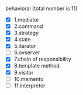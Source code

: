 behavioral (total number is 11)
- [x] 1.mediator
- [x] 2.command
- [x] 3.strategy
- [x] 4.state
- [x] 5.iterator
- [ ] 6.ovserver
- [x] 7.chain of responsibility
- [x] 8.template method
- [x] 9.visitor
- [ ] 10.memento
- [ ] 11.interpreter
